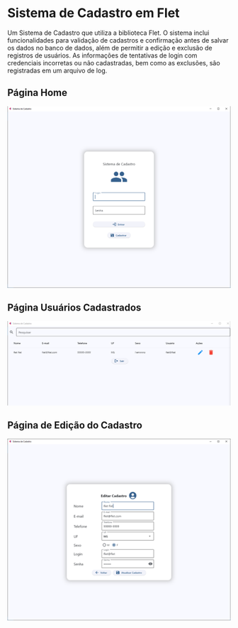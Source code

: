 # Sistema de Cadastro em Flet

Um Sistema de Cadastro que utiliza a biblioteca Flet. O sistema inclui funcionalidades para validação de cadastros e confirmação antes de salvar os dados no banco de dados, além de permitir a edição e exclusão de registros de usuários. As informações de tentativas de login com credenciais incorretas ou não cadastradas, bem como as exclusões, são registradas em um arquivo de log.

## Página Home
![Sistema de Cadastro](./img/home.png)

## Página Usuários Cadastrados
![Página de Cadastros](./img/pagecadastros.png)

## Página de Edição do Cadastro
![Página de Edição](./img/edicao.png)



